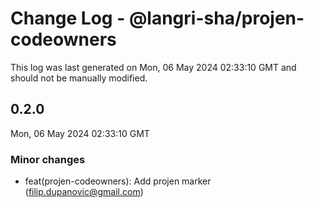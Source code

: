# Change Log - @langri-sha/projen-codeowners

This log was last generated on Mon, 06 May 2024 02:33:10 GMT and should not be manually modified.

<!-- Start content -->

## 0.2.0

Mon, 06 May 2024 02:33:10 GMT

### Minor changes

- feat(projen-codeowners): Add projen marker (filip.dupanovic@gmail.com)
